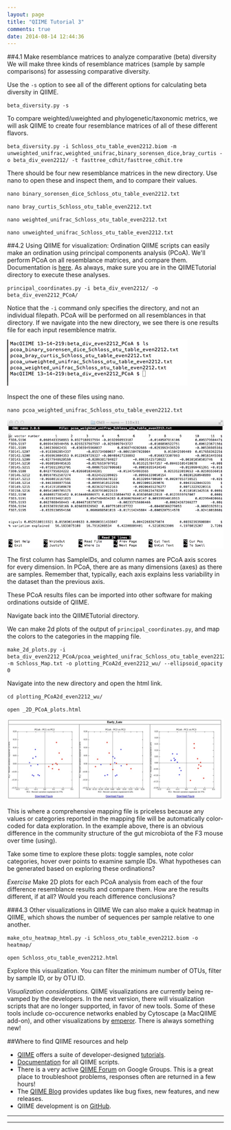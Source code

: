 ```yaml
---
layout: page
title: "QIIME Tutorial 3"
comments: true
date: 2014-08-14 12:44:36
---
```


##4.1 Make resemblance matrices to analyze comparative (beta) diversity
We will make three kinds of resemblance matrices (sample by sample comparisons) for assessing comparative diversity.

Use the `-s` option to see all of the different options for calculating beta diversity in QIIME.

```
beta_diversity.py -s
```

To compare weighted/uweighted and phylogenetic/taxonomic metrics, we will ask QIIME to create four resemblance matrices of all of these different flavors.
```
beta_diversity.py -i Schloss_otu_table_even2212.biom -m unweighted_unifrac,weighted_unifrac,binary_sorensen_dice,bray_curtis -o beta_div_even2212/ -t fasttree_cdhit/fasttree_cdhit.tre
```

There should be four new resemblance matrices in the new directory.  Use nano to open these and inspect them, and to compare their values.  

```
nano binary_sorensen_dice_Schloss_otu_table_even2212.txt
```

```
nano bray_curtis_Schloss_otu_table_even2212.txt
```

```
nano weighted_unifrac_Schloss_otu_table_even2212.txt
```

```
nano unweighted_unifrac_Schloss_otu_table_even2212.txt
```

##4.2 Using QIIME for visualization:  Ordination
QIIME scripts can easily make an ordination using principal components analysis (PCoA). We'll perform PCoA on all resemblance matrices, and compare them.  Documentation is [here](http://qiime.org/scripts/principal_coordinates.html).  As always, make sure you are in the QIIMETutorial directory to execute these analyses.

```
principal_coordinates.py -i beta_div_even2212/ -o beta_div_even2212_PCoA/
```
Notice that the `-i` command only specifies the directory, and not an individual filepath.  PCoA will be performed on all resemblances in that directory.  If we navigate into the new directory, we see there is one results file for each input resemblence matrix.

![img17](https://github.com/edamame-course/docs/raw/gh-pages/img/QIIMETutorial3_IMG/IMG_17.jpg)

Inspect the one of these files using nano.

```
nano pcoa_weighted_unifrac_Schloss_otu_table_even2212.txt
```
![img18](https://github.com/edamame-course/docs/raw/gh-pages/img/QIIMETutorial3_IMG/IMG_18.jpg)

The first column has SampleIDs, and column names are PCoA axis scores for every dimension.  In PCoA, there are as many dimensions (axes) as there are samples. Remember that, typically, each axis explains less variability in the dataset than the previous axis.

These PCoA results files can be imported into other software for making ordinations outside of QIIME.

Navigate back into the QIIMETutorial directory.

We can make 2d plots of the output of `principal_coordinates.py`, and map the colors to the categories in the mapping file.

```
make_2d_plots.py -i beta_div_even2212_PCoA/pcoa_weighted_unifrac_Schloss_otu_table_even2212.txt -m Schloss_Map.txt -o plotting_PCoA2d_even2212_wu/ --ellipsoid_opacity 0
```

Navigate into the new directory and open the html link.
```
cd plotting_PCoA2d_even2212_wu/
```

```
open _2D_PCoA_plots.html
```
![img19](https://github.com/edamame-course/docs/raw/gh-pages/img/QIIMETutorial3_IMG/IMG_19.jpg)

This is where  a comprehensive mapping file is priceless because any values or categories reported in the mapping file will be automatically color-coded for data exploration.  In the example above, there is an obvious difference in the community structure of the gut microbiota of the F3 mouse over time (using).

Take some time to explore these plots: toggle samples, note color categories, hover over points to examine sample IDs.  What hypotheses can be generated based on exploring these ordinations?

*Exercise*
Make 2D plots for each PCoA analysis from each of the four difference resemblance results and compare them.  How are the results different, if at all?  Would you reach difference conclusions?

###4.3  Other visualizations in QIIME
We can also make a quick heatmap in QIIME, which shows the number of sequences per sample relative to one another.

```
make_otu_heatmap_html.py -i Schloss_otu_table_even2212.biom -o heatmap/
```

```
open Schloss_otu_table_even2212.html
```
Explore this visualization.  You can filter the minimum number of OTUs, filter by sample ID, or by OTU ID.  

*Visualization considerations.* QIIME visualizations are currently being re-vamped by the developers.  In the next version, there will visualization scripts that are no longer supported, in favor of new tools.  Some of these tools include co-occurence networks enabled by Cytoscape (a MacQIIME add-on), and other visualizations by [emperor](http://biocore.github.io/emperor/).  There is always something new!

##Where to find QIIME resources and help
*  [QIIME](qiime.org) offers a suite of developer-designed [tutorials](http://www.qiime.org/tutorials/tutorial.html).
*  [Documentation](http://www.qiime.org/scripts/index.html) for all QIIME scripts.
*  There is a very active [QIIME Forum](https://groups.google.com/forum/#!forum/qiime-forum) on Google Groups.  This is a great place to troubleshoot problems, responses often are returned in a few hours!
*  The [QIIME Blog](http://qiime.wordpress.com/) provides updates like bug fixes, new features, and new releases.
*  QIIME development is on [GitHub](https://github.com/biocore/qiime).

-----------------------------------------------
-----------------------------------------------

